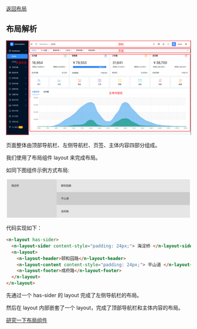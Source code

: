 <!-- @format -->

[返回布局](./README.md)

## 布局解析

![图片](./images/img-layout.png)

页面整体由顶部导航栏、左侧导航栏、页签、主体内容四部分组成。

我们使用了布局组件 layout 来完成布局。

如同下图组件示例方式布局:

![图片](./images/img-layout-01.png)

代码实现如下：

```html
<n-layout has-sider>
  <n-layout-sider content-style="padding: 24px;"> 海淀桥 </n-layout-sider>
  <n-layout>
    <n-layout-header>颐和园路</n-layout-header>
    <n-layout-content content-style="padding: 24px;"> 平山道 </n-layout-content>
    <n-layout-footer>成府路</n-layout-footer>
  </n-layout>
</n-layout>
```

先通过一个 has-sider 的 layout 完成了左侧导航栏的布局。

然后在 layout 内部嵌套了一个 layout，完成了顶部导航栏和主体内容的布局。

[研究一下布局组件](https://www.naiveui.com/zh-CN/os-theme/components/layout)


